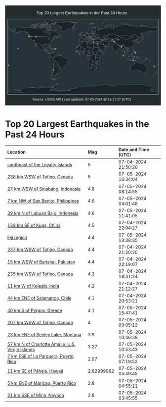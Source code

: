 ![Map](./map.png)

# Top 20 Largest Earthquakes in the Past 24 Hours

| Location | Mag | Date and Time (UTC) |
|:---|:---|:---|
| [southeast of the Loyalty Islands](https://earthquake.usgs.gov/earthquakes/eventpage/us7000mx52) | 5 | 07-04-2024 21:50:28 |
| [238 km WSW of Tofino, Canada](https://earthquake.usgs.gov/earthquakes/eventpage/us7000mxaz) | 5 | 07-05-2024 16:34:04 |
| [27 km WSW of Sinabang, Indonesia](https://earthquake.usgs.gov/earthquakes/eventpage/us7000mx6y) | 4.8 | 07-05-2024 08:14:55 |
| [7 km NW of San Benito, Philippines](https://earthquake.usgs.gov/earthquakes/eventpage/us7000mx64) | 4.6 | 07-05-2024 04:01:48 |
| [39 km N of Labuan Bajo, Indonesia](https://earthquake.usgs.gov/earthquakes/eventpage/us7000mx7l) | 4.6 | 07-05-2024 11:41:05 |
| [138 km SE of Kuqa, China](https://earthquake.usgs.gov/earthquakes/eventpage/us7000mx54) | 4.5 | 07-04-2024 22:04:27 |
| [Fiji region](https://earthquake.usgs.gov/earthquakes/eventpage/us7000mx8r) | 4.4 | 07-05-2024 13:38:35 |
| [237 km WSW of Tofino, Canada](https://earthquake.usgs.gov/earthquakes/eventpage/us7000mx4w) | 4.4 | 07-04-2024 21:20:20 |
| [15 km WSW of Barishal, Pakistan](https://earthquake.usgs.gov/earthquakes/eventpage/us7000mx56) | 4.4 | 07-04-2024 22:19:07 |
| [235 km WSW of Tofino, Canada](https://earthquake.usgs.gov/earthquakes/eventpage/us7000mx45) | 4.3 | 07-04-2024 18:31:24 |
| [11 km W of Kolasib, India](https://earthquake.usgs.gov/earthquakes/eventpage/us7000mx4s) | 4.2 | 07-04-2024 21:12:27 |
| [44 km ENE of Salamanca, Chile](https://earthquake.usgs.gov/earthquakes/eventpage/us7000mx4p) | 4.1 | 07-04-2024 20:53:21 |
| [40 km S of Pýrgos, Greece](https://earthquake.usgs.gov/earthquakes/eventpage/us7000mxah) | 4.1 | 07-05-2024 15:47:41 |
| [207 km WSW of Tofino, Canada](https://earthquake.usgs.gov/earthquakes/eventpage/us7000mx73) | 4 | 07-05-2024 09:05:13 |
| [23 km ENE of Seeley Lake, Montana](https://earthquake.usgs.gov/earthquakes/eventpage/us7000mx7h) | 3.9 | 07-05-2024 10:46:38 |
| [57 km N of Charlotte Amalie, U.S. Virgin Islands](https://earthquake.usgs.gov/earthquakes/eventpage/pr71454658) | 3.27 | 07-05-2024 10:53:43 |
| [7 km ESE of La Parguera, Puerto Rico](https://earthquake.usgs.gov/earthquakes/eventpage/pr71454643) | 2.97 | 07-05-2024 07:19:52 |
| [11 km SE of Pāhala, Hawaii](https://earthquake.usgs.gov/earthquakes/eventpage/hv74315916) | 2.82999992 | 07-05-2024 05:49:45 |
| [5 km ENE of Maricao, Puerto Rico](https://earthquake.usgs.gov/earthquakes/eventpage/pr71454628) | 2.8 | 07-05-2024 04:55:11 |
| [31 km SSE of Mina, Nevada](https://earthquake.usgs.gov/earthquakes/eventpage/nn00880400) | 2.8 | 07-05-2024 03:45:55 |

